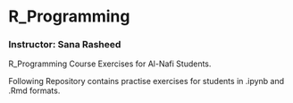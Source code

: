 # R_Programming
### Instructor: Sana Rasheed

R_Programming Course Exercises for Al-Nafi Students.

Following Repository contains practise exercises for students in .ipynb and .Rmd formats.

